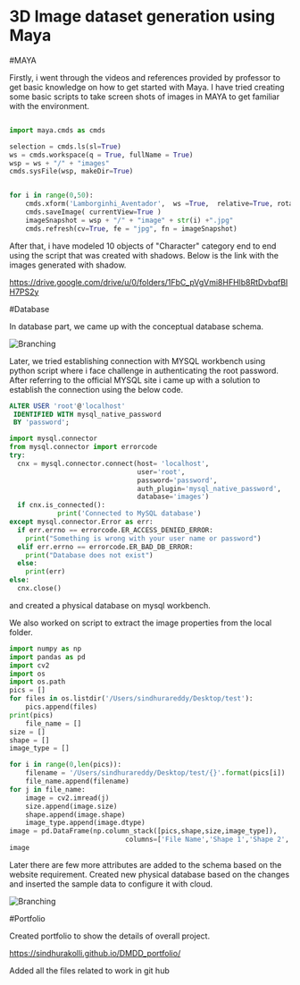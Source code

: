 # 3D Image dataset generation using Maya

#MAYA

Firstly, i went through the videos and references provided by professor to get basic knowledge on how to get started with Maya. I have tried creating some basic scripts to take screen shots of images in MAYA to get familiar with the environment.

```python

import maya.cmds as cmds 

selection = cmds.ls(sl=True)
ws = cmds.workspace(q = True, fullName = True)
wsp = ws + "/" + "images"
cmds.sysFile(wsp, makeDir=True)


for i in range(0,50):
    cmds.xform('Lamborginhi_Aventador',  ws =True,  relative=True, rotation=(45, 45, 45) )
    cmds.saveImage( currentView=True )
    imageSnapshot = wsp + "/" + "image" + str(i) +".jpg"
    cmds.refresh(cv=True, fe = "jpg", fn = imageSnapshot)

```


After that, i have modeled 10 objects of "Character" category end to end using the script that was created  with shadows. Below is the link with the images generated with shadow. 

https://drive.google.com/drive/u/0/folders/1FbC_pVgVmi8HFHlb8RtDvbqfBIH7PS2y

#Database

In database part, we came up with the conceptual database schema.

![Branching](https://raw.githubusercontent.com/nikunjlad/3D-Object-Classification-Using-Capsule-Networks/sindhura/Maya3D-Images-Dataset/Sindhura/Images_ERDiagram.png)

Later, we tried establishing connection with MYSQL workbench using python script where i face challenge in authenticating the root password. After referring to the official MYSQL site i came up with a solution to establish the connection using the below code.

```sql
ALTER USER 'root'@'localhost'
 IDENTIFIED WITH mysql_native_password
 BY 'password';
```

```python
import mysql.connector
from mysql.connector import errorcode
try:
  cnx = mysql.connector.connect(host= 'localhost',
                                user='root',
                                password='password',
                                auth_plugin='mysql_native_password',
                                database='images')
  if cnx.is_connected():
            print('Connected to MySQL database')
except mysql.connector.Error as err:
  if err.errno == errorcode.ER_ACCESS_DENIED_ERROR:
    print("Something is wrong with your user name or password")
  elif err.errno == errorcode.ER_BAD_DB_ERROR:
    print("Database does not exist")
  else:
    print(err)
else:
  cnx.close()

```
and created a physical database on mysql workbench. 

We also worked on script to extract the image properties from the local folder. 

```python
import numpy as np
import pandas as pd
import cv2
import os
import os.path
pics = []
for files in os.listdir('/Users/sindhurareddy/Desktop/test'):
    pics.append(files)
print(pics)
    file_name = []
size = []
shape = []
image_type = []

for i in range(0,len(pics)):
    filename = '/Users/sindhurareddy/Desktop/test/{}'.format(pics[i])
    file_name.append(filename)
for j in file_name:
    image = cv2.imread(j)
    size.append(image.size)
    shape.append(image.shape)
    image_type.append(image.dtype)
image = pd.DataFrame(np.column_stack([pics,shape,size,image_type]),
                             columns=['File Name','Shape 1','Shape 2','Shape 3','Size','Type'])
image
```



Later there are few more attributes are added to the schema based on the website requirement. Created new physical database based on the changes and inserted the sample data to configure it with cloud.

![Branching](https://raw.githubusercontent.com/nikunjlad/3D-Object-Classification-Using-Capsule-Networks/sindhura/Maya3D-Images-Dataset/Sindhura/latestdbschema.PNG)



#Portfolio

Created portfolio to show the details of overall project.

https://sindhurakolli.github.io/DMDD_portfolio/

Added all the files related to work in git hub